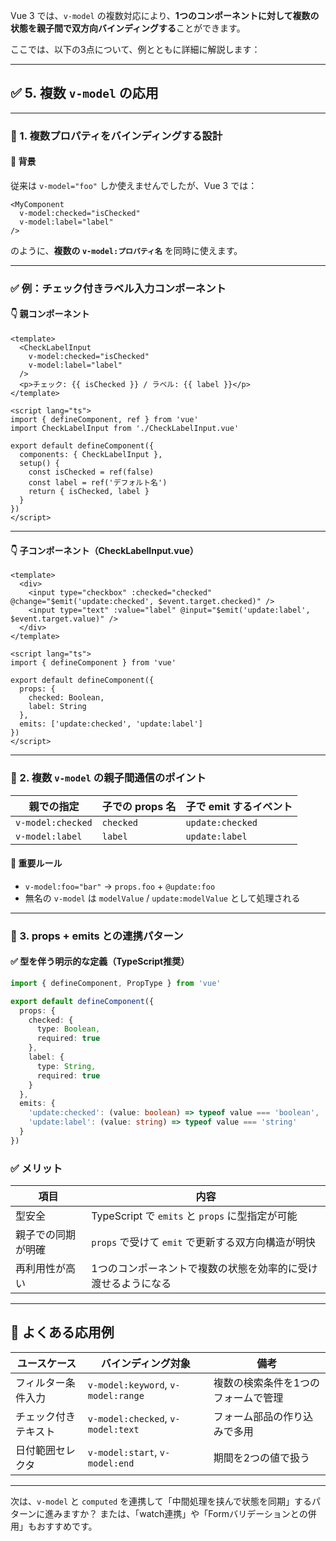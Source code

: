 Vue 3 では、`v-model` の複数対応により、**1つのコンポーネントに対して複数の状態を親子間で双方向バインディングする**ことができます。

ここでは、以下の3点について、例とともに詳細に解説します：

---

## ✅ 5. 複数 `v-model` の応用

---

### 🔹 1. 複数プロパティをバインディングする設計

#### 📌 背景

従来は `v-model="foo"` しか使えませんでしたが、Vue 3 では：

```vue
<MyComponent
  v-model:checked="isChecked"
  v-model:label="label"
/>
```

のように、**複数の `v-model:プロパティ名`** を同時に使えます。

---

### ✅ 例：チェック付きラベル入力コンポーネント

#### 👇 親コンポーネント

```vue
<template>
  <CheckLabelInput
    v-model:checked="isChecked"
    v-model:label="label"
  />
  <p>チェック: {{ isChecked }} / ラベル: {{ label }}</p>
</template>

<script lang="ts">
import { defineComponent, ref } from 'vue'
import CheckLabelInput from './CheckLabelInput.vue'

export default defineComponent({
  components: { CheckLabelInput },
  setup() {
    const isChecked = ref(false)
    const label = ref('デフォルト名')
    return { isChecked, label }
  }
})
</script>
```

---

#### 👇 子コンポーネント（CheckLabelInput.vue）

```vue
<template>
  <div>
    <input type="checkbox" :checked="checked" @change="$emit('update:checked', $event.target.checked)" />
    <input type="text" :value="label" @input="$emit('update:label', $event.target.value)" />
  </div>
</template>

<script lang="ts">
import { defineComponent } from 'vue'

export default defineComponent({
  props: {
    checked: Boolean,
    label: String
  },
  emits: ['update:checked', 'update:label']
})
</script>
```

---

### 🔹 2. 複数 `v-model` の親子間通信のポイント

| 親での指定             | 子での props 名 | 子で emit するイベント   |
| ----------------- | ----------- | ---------------- |
| `v-model:checked` | `checked`   | `update:checked` |
| `v-model:label`   | `label`     | `update:label`   |

#### 📌 重要ルール

* `v-model:foo="bar"` → `props.foo` + `@update:foo`
* 無名の `v-model` は `modelValue` / `update:modelValue` として処理される

---

### 🔹 3. props + emits との連携パターン

#### ✅ 型を伴う明示的な定義（TypeScript推奨）

```ts
import { defineComponent, PropType } from 'vue'

export default defineComponent({
  props: {
    checked: {
      type: Boolean,
      required: true
    },
    label: {
      type: String,
      required: true
    }
  },
  emits: {
    'update:checked': (value: boolean) => typeof value === 'boolean',
    'update:label': (value: string) => typeof value === 'string'
  }
})
```

### ✅ メリット

| 項目        | 内容                                     |
| --------- | -------------------------------------- |
| 型安全       | TypeScript で `emits` と `props` に型指定が可能 |
| 親子での同期が明確 | `props` で受けて `emit` で更新する双方向構造が明快      |
| 再利用性が高い   | 1つのコンポーネントで複数の状態を効率的に受け渡せるようになる        |

---

## 🎯 よくある応用例

| ユースケース     | バインディング対象                          | 備考                 |
| ---------- | ---------------------------------- | ------------------ |
| フィルター条件入力  | `v-model:keyword`, `v-model:range` | 複数の検索条件を1つのフォームで管理 |
| チェック付きテキスト | `v-model:checked`, `v-model:text`  | フォーム部品の作り込みで多用     |
| 日付範囲セレクタ   | `v-model:start`, `v-model:end`     | 期間を2つの値で扱う         |

---

次は、`v-model` と `computed` を連携して「中間処理を挟んで状態を同期」するパターンに進みますか？
または、「watch連携」や「Formバリデーションとの併用」もおすすめです。
